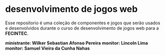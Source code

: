 <h1>desenvolvimento de jogos web</h1>

Esse repositorio é uma coleção de componentes
e jogos que serão usados e desenvolvidos durante o 
curso de desenvolvimento de jogos web para a **FECINTEC**.

**ministrante: Wilker Sebastian Afonso Pereira**
**monitor: Lincoln Lima**
**monitor: Samuel Vieira da Cunha Nahas**